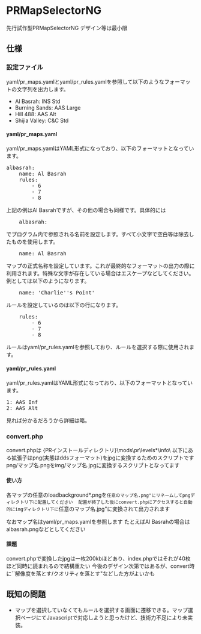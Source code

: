 # PRMapSelectorNG
先行試作型PRMapSelectorNG
デザイン等は最小限

## 仕様
### 設定ファイル
yaml/pr\_maps.yamlとyaml/pr\_rules.yamlを参照して以下のようなフォーマットの文字列を出力します。

* Al Basrah: INS Std
* Burning Sands: AAS Large
* Hill 488: AAS Alt
* Shijia Valley: C&C Std 

#### yaml/pr\_maps.yaml
yaml/pr\_maps.yamlはYAML形式になっており、以下のフォーマットとなっています。
<pre>
albasrah:
    name: Al Basrah
	rules:
        - 6
    	- 7
    	- 8
</pre>
上記の例はAl Basrahですが、その他の場合も同様です。具体的には
<pre>
    albasrah:
</pre>
でプログラム内で参照される名前を設定します。すべて小文字で空白等は除去したものを使用します。
<pre>
    name: Al Basrah
</pre>
マップの正式名称を設定しています。これが最終的なフォーマットの出力の際に利用されます。特殊な文字が存在している場合はエスケープなどしてください。例としては以下のようになります。
<pre>
    name: 'Charlie''s Point'
</pre>
ルールを設定しているのは以下の行になります。
<pre>
	rules:
        - 6
    	- 7
    	- 8
</pre>
ルールはyaml/pr\_rules.yamlを参照しており、ルールを選択する際に使用されます。

#### yaml/pr\_rules.yaml
yaml/pr\_rules.yamlはYAML形式になっており、以下のフォーマットとなっています。
<pre>
1: AAS Inf
2: AAS Alt
</pre>
見れば分かるだろうから詳細は略。

### convert.php
convert.phpは {PRインストールディレクトリ}\mods\pr\levels\*\info\ 以下にある拡張子はpng(実態はddsフォーマット)をjpgに変換するためのスクリプトです
png/マップ名.pngをimg/マップ名.jpgに変換するスクリプトとなってます
#### 使い方
各マップの任意のloadbackground*.pngを``任意のマップ名.png"にリネームしてpngディレクトリ下に配置してください 
配置が終了した後にconvert.phpにアクセスすると自動的にimgディレクトリ下に``任意のマップ名.jpg"に変換されて出力されます

なおマップ名はyaml/pr\_maps.yamlを参照します
たとえばAl Basrahの場合はalbasrah.pngなどとしてください

#### 課題
convert.phpで変換したjpgは一枚200kbほどあり、index.phpではそれが40枚ほど同時に読まれるので結構重たい
今後のデザイン次第ではあるが、convert時に``解像度を落とす/クオリティを落とす"などした方がよいかも


## 既知の問題

* マップを選択していなくてもルールを選択する画面に遷移できる。マップ選択ページにてJavascriptで対応しようと思ったけど、技術力不足により未実装。

